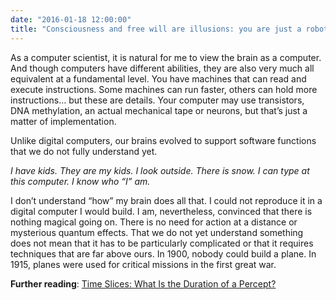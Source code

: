 ```yaml
---
date: "2016-01-18 12:00:00"
title: "Consciousness and free will are illusions: you are just a robot"
---
```




As a computer scientist, it is natural for me to view the brain as a computer. And though computers have different abilities, they are also very much all equivalent at a fundamental level. You have machines that can read and execute instructions. Some machines can run faster, others can hold more instructions&hellip; but these are details. Your computer may use transistors, DNA methylation, an actual mechanical tape or neurons, but that&rsquo;s just a matter of implementation.

Unlike digital computers, our brains evolved to support software functions that we do not fully understand yet. 

<em>I have kids. They are my kids. I look outside. There is snow. I can type at this computer. I know who &ldquo;I&rdquo; am.<br/>
</em>

I don&rsquo;t understand &ldquo;how&rdquo; my brain does all that. I could not reproduce it in a digital computer I would build. I am, nevertheless, convinced that there is nothing magical going on. There is no need for action at a distance or mysterious quantum effects. That we do not yet understand something does not mean that it has to be particularly complicated or that it requires techniques that are far above ours. In 1900, nobody could build a plane. In 1915, planes were used for critical missions in the first great war.

__Further reading__: [Time Slices: What Is the Duration of a Percept?](http://journals.plos.org/plosbiology/article?id=10.1371/journal.pbio.1002433)


